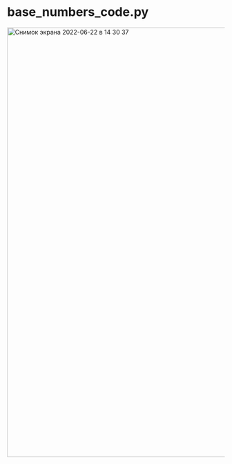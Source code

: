 # base_numbers_code.py
<img width="994" alt="Снимок экрана 2022-06-22 в 14 30 37" src="https://user-images.githubusercontent.com/106219812/183362635-bf8adf68-3d1d-4043-9d5e-611ff1d464c1.png">
